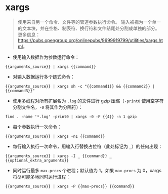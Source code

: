 # xargs

> 使用来自另一个命令、文件等的管道参数执行命令。
> 输入被视为一个单一的文本块，并在空格、制表符、换行符和文件结尾处分割成单独的部分。
> 更多信息：<https://pubs.opengroup.org/onlinepubs/9699919799/utilities/xargs.html>。

- 使用输入数据作为参数运行命令：

`{{arguments_source}} | xargs {{command}}`

- 对输入数据运行多个链式命令：

`{{arguments_source}} | xargs sh -c "{{command1}} && {{command2}} | {{command3}}"`

- 使用多线程对所有扩展名为 `.log` 的文件进行 gzip 压缩（`-print0` 使用空字符分割文件名，`-0` 将其作为分隔符）：

`find . -name '*.log' -print0 | xargs -0 -P {{4}} -n 1 gzip`

- 每个参数执行一次命令：

`{{arguments_source}} | xargs -n1 {{command}}`

- 每行输入执行一次命令，用输入行替换占位符（此处标记为 `_`）的任何出现：

`{{arguments_source}} | xargs -I _ {{command}} _ {{optional_extra_arguments}}`

- 同时运行最多 `max-procs` 个进程；默认值为 1。如果 `max-procs` 为 0，xargs 将尽可能多地同时运行进程：

`{{arguments_source}} | xargs -P {{max-procs}} {{command}}`